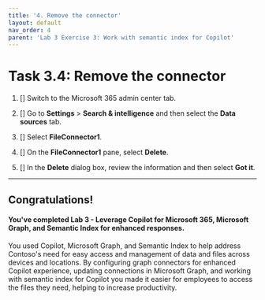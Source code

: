 ```yaml
---
title: '4. Remove the connector'
layout: default
nav_order: 4
parent: 'Lab 3 Exercise 3: Work with semantic index for Copilot'
---
```


# Task 3.4: Remove the connector

1. [] Switch to the Microsoft 365 admin center tab.

1. [] Go to **Settings** > **Search & intelligence** and then select the **Data sources** tab.

1. [] Select **FileConnector1**.

1. [] On the **FileConnector1** pane, select **Delete**.

1. [] In the **Delete** dialog box, review the information and then select **Got it**.

---

## **Congratulations!**  

#### You've completed Lab 3 - Leverage Copilot for Microsoft 365, Microsoft Graph, and Semantic Index for enhanced responses.

You used Copilot, Microsoft Graph, and Semantic Index to help address Contoso's need for easy access and management of data and files across devices and locations. By configuring graph connectors for enhanced Copilot experience, updating connections in Microsoft Graph, and working with semantic index for Copilot you made it easier for employees to access the files they need, helping to increase productivity.

